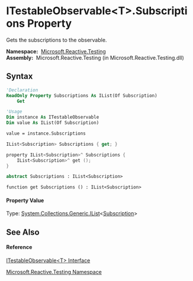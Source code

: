 # ITestableObservable\<T\>.Subscriptions Property

Gets the subscriptions to the observable.

**Namespace:**  [Microsoft.Reactive.Testing](Microsoft.Reactive.Testing\Microsoft.Reactive.Testing.md)  
**Assembly:**  Microsoft.Reactive.Testing (in Microsoft.Reactive.Testing.dll)

## Syntax

```vb
'Declaration
ReadOnly Property Subscriptions As IList(Of Subscription)
    Get
```

```vb
'Usage
Dim instance As ITestableObservable
Dim value As IList(Of Subscription)

value = instance.Subscriptions
```

```csharp
IList<Subscription> Subscriptions { get; }
```

```c++
property IList<Subscription>^ Subscriptions {
    IList<Subscription>^ get ();
}
```

```fsharp
abstract Subscriptions : IList<Subscription>
```

```jscript
function get Subscriptions () : IList<Subscription>
```

#### Property Value

Type: [System.Collections.Generic.IList](https://msdn.microsoft.com/en-us/library/5y536ey6)\<[Subscription](Subscription\Subscription.md)\>

## See Also

#### Reference

[ITestableObservable\<T\> Interface](ITestableObservable\ITestableObservable(T).md)

[Microsoft.Reactive.Testing Namespace](Microsoft.Reactive.Testing\Microsoft.Reactive.Testing.md)
